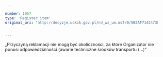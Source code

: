 ```yaml
---

number: 1057
type: 'Register item'
original_uri: 'http://decyzje.uokik.gov.pl/nd_wz_um.nsf/0/5B2AF71424738178C12572DD003297CD?OpenDocument'


---
```


„Przyczyną reklamacji nie mogą być okoliczności, za które Organizator nie ponosi odpowiedzialności (awarie techniczne środków transportu (...)”
